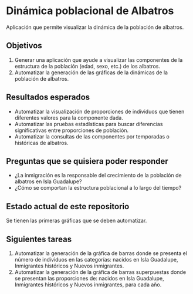 # Dinámica poblacional de Albatros

Aplicación que permite visualizar la dinámica de la población de albatros.

## Objetivos

1. Generar una aplicación que ayude a visualizar las componentes de la estructura de la población (edad, sexo, etc.) de los albatros.
2. Automatizar la generación de las gráficas de la dinámicas de la población de albatros.

## Resultados esperados

- Automatizar la visualización de proporciones de individuos que tienen diferentes valores para la componente dada.
- Automatizar las pruebas estadísticas para buscar diferencias significativas entre proporciones de población.
- Automatizar la consultas de las componentes por temporadas o históricas de albatros.

## Preguntas que se quisiera poder responder

- ¿La inmigración es la responsable del crecimiento de la población de albatros en Isla Guadalupe?
- ¿Cómo se comportan la estructura poblacional a lo largo del tiempo?

## Estado actual de este repositorio

Se tienen las primeras gráficas que se deben automatizar.

## Siguientes tareas

1. Automatizar la generación de la gráfica de barras donde se presenta el número de individuos en las categorías: nacidos en Isla Guadalupe, Inmigrantes históricos y Nuevos inmigrantes.
1. Automatizar la generación de la gráfica de barras superpuestas donde se presentan las proporciones de: nacidos en Isla Guadalupe, Inmigrantes históricos y Nuevos inmigrantes, para cada año.
